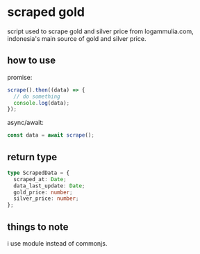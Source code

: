 # scraped gold

script used to scrape gold and silver price from logammulia.com, indonesia's main source of gold and silver price.

## how to use

promise:

```ts
scrape().then((data) => {
  // do something
  console.log(data);
});
```

async/await:

```ts
const data = await scrape();
```

## return type

```ts
type ScrapedData = {
  scraped_at: Date;
  data_last_update: Date;
  gold_price: number;
  silver_price: number;
};
```

## things to note

i use module instead of commonjs.
